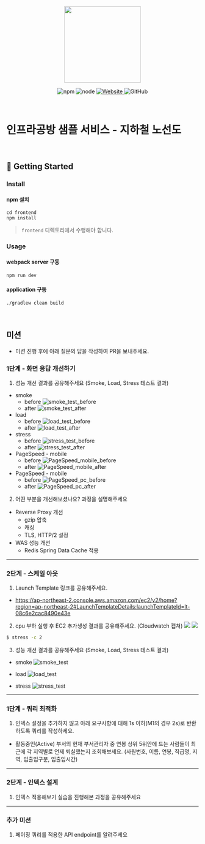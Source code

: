 <p align="center">
    <img width="200px;" src="https://raw.githubusercontent.com/woowacourse/atdd-subway-admin-frontend/master/images/main_logo.png"/>
</p>
<p align="center">
  <img alt="npm" src="https://img.shields.io/badge/npm-%3E%3D%205.5.0-blue">
  <img alt="node" src="https://img.shields.io/badge/node-%3E%3D%209.3.0-blue">
  <a href="https://edu.nextstep.camp/c/R89PYi5H" alt="nextstep atdd">
    <img alt="Website" src="https://img.shields.io/website?url=https%3A%2F%2Fedu.nextstep.camp%2Fc%2FR89PYi5H">
  </a>
  <img alt="GitHub" src="https://img.shields.io/github/license/next-step/atdd-subway-service">
</p>

<br>

# 인프라공방 샘플 서비스 - 지하철 노선도

<br>

## 🚀 Getting Started

### Install
#### npm 설치
```
cd frontend
npm install
```
> `frontend` 디렉토리에서 수행해야 합니다.

### Usage
#### webpack server 구동
```
npm run dev
```
#### application 구동
```
./gradlew clean build
```
<br>

## 미션

* 미션 진행 후에 아래 질문의 답을 작성하여 PR을 보내주세요.


### 1단계 - 화면 응답 개선하기
1. 성능 개선 결과를 공유해주세요 (Smoke, Load, Stress 테스트 결과)
- smoke
    + before
    ![smoke_test_before](/result/k6/smoke_test_before.png)
    + after
    ![smoke_test_after](/result/k6/smoke_test_after.png)
- load
    + before
    ![load_test_before](/result/k6/load_test_before.png)
    + after
    ![load_test_after](/result/k6/load_test_after.png)
- stress
    + before
    ![stress_test_before](/result/k6/stress_test_before.png)
    + after
    ![stress_test_after](/result/k6/stress_test_after.png)
- PageSpeed - mobile
    + before
    ![PageSpeed_mobile_before](/result/pagespeed/PageSpeed_mobile_before.png)
    + after
    ![PageSpeed_mobile_after](/result/pagespeed/PageSpeed_mobile_after.png)
- PageSpeed - mobile
    + before
    ![PageSpeed_pc_before](/result/pagespeed/PageSpeed_pc_before.png)
    + after
    ![PageSpeed_pc_after](/result/pagespeed/PageSpeed_pc_after.png)

2. 어떤 부분을 개선해보셨나요? 과정을 설명해주세요
- Reverse Proxy 개선
    + gzip 압축
    + 캐싱
    + TLS, HTTP/2 설정
- WAS 성능 개선
    - Redis Spring Data Cache 적용

---

### 2단계 - 스케일 아웃

1. Launch Template 링크를 공유해주세요.
- https://ap-northeast-2.console.aws.amazon.com/ec2/v2/home?region=ap-northeast-2#LaunchTemplateDetails:launchTemplateId=lt-08c6e2cac8490e43e

2. cpu 부하 실행 후 EC2 추가생성 결과를 공유해주세요. (Cloudwatch 캡쳐)
  ![](/result/step2/cloudwatch1.png)
  ![](/result/step2/cloudwatch2.png)

```sh
$ stress -c 2
```

3. 성능 개선 결과를 공유해주세요 (Smoke, Load, Stress 테스트 결과)
- smoke
  ![smoke_test](/result/step2/smoke_test.png)
+ load
  ![load_test](/result/step2/load_test.png)
- stress
  ![stress_test](/result/step2/stress_test.png)

---

### 1단계 - 쿼리 최적화

1. 인덱스 설정을 추가하지 않고 아래 요구사항에 대해 1s 이하(M1의 경우 2s)로 반환하도록 쿼리를 작성하세요.

- 활동중인(Active) 부서의 현재 부서관리자 중 연봉 상위 5위안에 드는 사람들이 최근에 각 지역별로 언제 퇴실했는지 조회해보세요. (사원번호, 이름, 연봉, 직급명, 지역, 입출입구분, 입출입시간)

---

### 2단계 - 인덱스 설계

1. 인덱스 적용해보기 실습을 진행해본 과정을 공유해주세요

---

### 추가 미션

1. 페이징 쿼리를 적용한 API endpoint를 알려주세요
